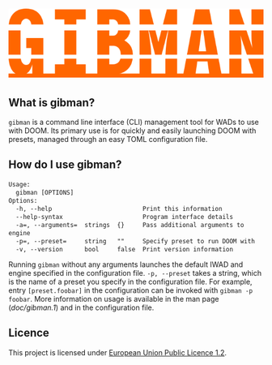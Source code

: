 # ![gibman](/logo.png "gibman")

## What is gibman?

`gibman` is a command line interface (CLI) management tool for WADs to use with
DOOM. Its primary use is for quickly and easily launching DOOM with presets,
managed through an easy TOML configuration file.

## How do I use gibman?

```
Usage:
  gibman [OPTIONS]
Options:
  -h, --help                         Print this information
  --help-syntax                      Program interface details
  -a=, --arguments=  strings  {}     Pass additional arguments to engine
  -p=, --preset=     string   ""     Specify preset to run DOOM with
  -v, --version      bool     false  Print version information
```

Running `gibman` without any arguments launches the default IWAD and engine
specified in the configuration file. `-p, --preset` takes a string, which is
the name of a preset you specify in the configuration file. For example, entry
`[preset.foobar]` in the configuration can be invoked with `gibman -p foobar`.
More information on usage is available in the man page (*doc/gibman.1*) and in
the configuration file.

## Licence

This project is licensed under [European Union Public Licence
1.2](https://joinup.ec.europa.eu/collection/eupl/eupl-text-eupl-12).
